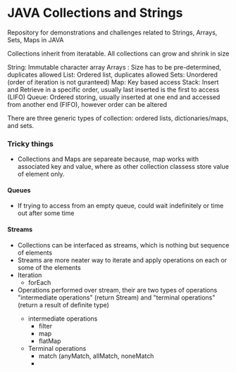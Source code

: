 # JAVA Collections and Strings
Repository for demonstrations and challenges related to Strings, Arrays, Sets, Maps in JAVA

Collections inherit from iteratable. All collections can grow and shrink in size

String: Immutable character array
Arrays : Size has to be pre-determined, duplicates allowed
List: Ordered list, duplicates allowed
Sets: Unordered (order of iteration is not guranteed)
Map: Key based access
Stack: Insert and Retrieve in a specific order, usually last inserted is the first to access (LIFO)
Queue: Ordered storing, usually inserted at one end and accessed from another end (FIFO), however order can be altered

There are three generic types of collection: ordered lists, dictionaries/maps, and sets.


### Tricky things
- Collections and Maps are separeate because, map works with associated key and value, where as other collection classess store value of element only. 

#### Queues
- If trying to access from an empty queue, could wait indefinitely or time out after some time


#### Streams
- Collections can be interfaced as streams, which is nothing but sequence of elements
- Streams are more neater way to iterate and apply operations on each or some of the elements
- Iteration
  - forEach
- Operations performed over stream, their are two types of operations "intermediate operations" (return Stream<T>) and "terminal operations" (return a result of definite type)
  - intermediate operations
    - filter
    - map
    - flatMap
  - Terminal operations
    - match (anyMatch, allMatch, noneMatch
    - 